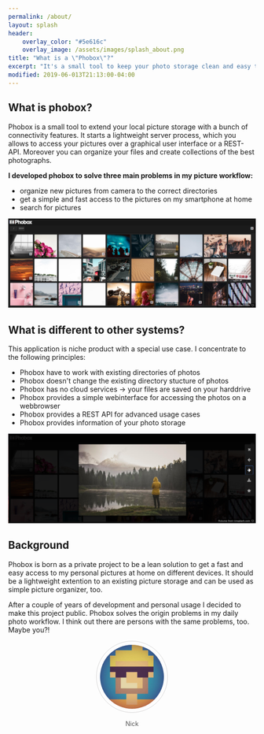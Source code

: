 ```yaml
---
permalink: /about/
layout: splash
header:
    overlay_color: "#5e616c"
    overlay_image: /assets/images/splash_about.png
title: "What is a \"Phobox\"?"
excerpt: "It's a small tool to keep your photo storage clean and easy to use."
modified: 2019-06-013T21:13:00-04:00
---
```


## What is phobox?
Phobox is a small tool to extend your local picture storage with a bunch of connectivity features. 
It starts a lightweight server process, which you allows to access your pictures over a graphical user interface
or a REST-API. Moreover you can organize your files and create collections of the best photographs.

**I developed phobox to solve three main problems in my picture workflow:**
 - organize new pictures from camera to the correct directories
 - get a simple and fast access to the pictures on my smartphone at home
 - search for pictures

[![alt phobox image gallery](/assets/images/phobox_images.png)](/assets/images/phobox_images.png)

## What is different to other systems?
This application is niche product with a special use case. I concentrate to the following principles:
* Phobox have to work with existing directories of photos
* Phobox doesn't change the existing directory stucture of photos
* Phobox has no cloud services -> your files are saved on your harddrive
* Phobox provides a simple webinterface for accessing the photos on a webbrowser
* Phobox provides a REST API for advanced usage cases
* Phobox provides information of your photo storage

[![alt phobox image lightbox](/assets/images/phobox_lightbox.png)](/assets/images/phobox_lightbox.png)

## Background
Phobox is born as a private project to be a lean solution to get a fast and easy access to my personal pictures at home on different devices. It should be a lightweight extention to an existing picture storage and can be used as simple picture organizer, too.

After a couple of years of development and personal usage I decided to make this project public. Phobox solves the origin problems in my daily photo workflow. I think out there are persons with the same problems, too. Maybe you?!

<div style="text-align:center;">
    <img src="/assets/images/nick_avatar.jpg" style="
        max-height: 130px;
        border-radius: 100px;
        padding: 7px;
        border: 1px solid #d8d7d7;">
    <p style="font-size: 0.9em;color: #565656;">Nick</p>
</div>
